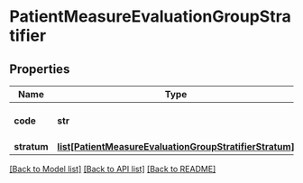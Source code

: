 # PatientMeasureEvaluationGroupStratifier

## Properties
Name | Type | Description | Notes
------------ | ------------- | ------------- | -------------
**code** | **str** | What stratifier of the group | [optional] 
**stratum** | [**list[PatientMeasureEvaluationGroupStratifierStratum]**](PatientMeasureEvaluationGroupStratifierStratum.md) |  | [optional] 

[[Back to Model list]](../README.md#documentation-for-models) [[Back to API list]](../README.md#documentation-for-api-endpoints) [[Back to README]](../README.md)

